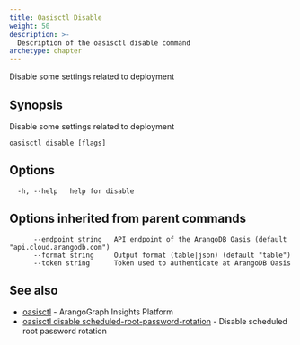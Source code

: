 ```yaml
---
title: Oasisctl Disable
weight: 50
description: >-
  Description of the oasisctl disable command
archetype: chapter
---
```

Disable some settings related to deployment

## Synopsis

Disable some settings related to deployment

```
oasisctl disable [flags]
```

## Options

```
  -h, --help   help for disable
```

## Options inherited from parent commands

```
      --endpoint string   API endpoint of the ArangoDB Oasis (default "api.cloud.arangodb.com")
      --format string     Output format (table|json) (default "table")
      --token string      Token used to authenticate at ArangoDB Oasis
```

## See also

* [oasisctl](../options.md)	 - ArangoGraph Insights Platform
* [oasisctl disable scheduled-root-password-rotation](disable-scheduled-root-password-rotation.md)	 - Disable scheduled root password rotation

